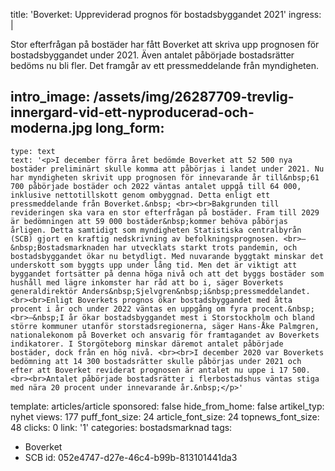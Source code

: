 title: 'Boverket: Uppreviderad prognos för bostadsbyggandet 2021'
ingress: |
  <p><span class="TextRun SCXW38145591 BCX0"><span class="NormalTextRun SCXW38145591 BCX0">Stor efterfrågan på bostäder har fått Boverket att skriva upp prognosen för bostadsbyggandet under 2021. Även antalet påbörjade bostadsrätter bedöms nu bli fler. Det framgår av ett pressmeddelande från myndigheten.</span></span>
  </p>
  
intro_image: /assets/img/26287709-trevlig-innergard-vid-ett-nyproducerad-och-moderna.jpg
long_form:
  -
    type: text
    text: '<p>I december förra året bedömde Boverket att 52 500 nya bostäder preliminärt skulle komma att påbörjas i landet under 2021. Nu har myndigheten skrivit upp prognosen för innevarande år till&nbsp;61 700 påbörjade bostäder och 2022 väntas antalet uppgå till 64 000, inklusive nettotillskott genom ombyggnad. Detta enligt ett pressmeddelande från Boverket.&nbsp; <br><br>Bakgrunden till revideringen ska vara en stor efterfrågan på bostäder. Fram till 2029 är bedömningen att 59 000 bostäder&nbsp;kommer behöva påbörjas årligen. Detta samtidigt som myndigheten Statistiska centralbyrån (SCB) gjort en kraftig nedskrivning av befolkningsprognosen. <br>–&nbsp;Bostadsmarknaden har utvecklats starkt trots pandemin, och bostadsbyggandet ökar nu betydligt. Med nuvarande byggtakt minskar det underskott som byggts upp under lång tid. Men det är viktigt att byggandet fortsätter på denna höga nivå och att det byggs bostäder som hushåll med lägre inkomster har råd att bo i, säger Boverkets generaldirektör Anders&nbsp;Sjelvgren&nbsp;i&nbsp;pressmeddelandet. <br><br>Enligt Boverkets prognos ökar bostadsbyggandet med åtta procent i år och under 2022 väntas en uppgång om fyra procent.&nbsp; <br>–&nbsp;I år ökar bostadsbyggandet mest i Storstockholm och bland större kommuner utanför storstadsregionerna, säger Hans-Åke Palmgren, nationalekonom på Boverket och ansvarig för framtagandet av Boverkets indikatorer. I Storgöteborg minskar däremot antalet påbörjade bostäder, dock från en hög nivå. <br><br>I december 2020 var Boverkets bedömning att 14 300 bostadsrätter skulle påbörjas under 2021 och efter att Boverket reviderat prognosen är antalet nu uppe i 17 500.<br><br>Antalet påbörjade bostadsrätter i flerbostadshus väntas stiga med nära 20 procent under innevarande år.&nbsp;</p>'
template: articles/article
sponsored: false
hide_from_home: false
artikel_typ: nyhet
views: 177
puff_font_size: 24
article_font_size: 24
topnews_font_size: 48
clicks: 0
link: '1'
categories: bostadsmarknad
tags:
  - Boverket
  - SCB
id: 052e4747-d27e-46c4-b99b-813101441da3
